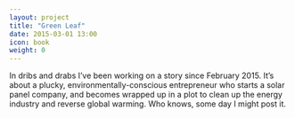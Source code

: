 ```yaml
---
layout: project
title: "Green Leaf"
date: 2015-03-01 13:00
icon: book
weight: 0
---
```


In dribs and drabs I’ve been working on a story since February 2015. It’s about a plucky, environmentally-conscious entrepreneur who starts a solar panel company, and becomes wrapped up in a plot to clean up the energy industry and reverse global warming. Who knows, some day I might post it.